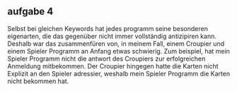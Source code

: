## aufgabe 4

Selbst bei gleichen Keywords hat jedes programm seine besonderen eigenarten, die das gegenüber nicht immer vollständig antizipiren kann.
Deshalb war das zusammenfüren von, in meinem Fall, einem Croupier und einem Spieler Programm an Anfang etwas schwierig. 
Zum beispiel, hat mein Spieler Programm nicht die antwort des Croupiers zur erfolgreichen Anmeldung mitbekommen. Der Croupier hingegen hatte die Karten nicht Explizit an den Spieler adressier, weshalb mein Spieler Programm die Karten nicht bekommen hat. 
